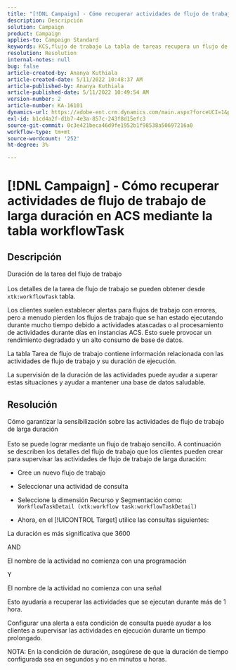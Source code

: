 ```yaml
---
title: "[!DNL Campaign] - Cómo recuperar actividades de flujo de trabajo de larga duración en ACS mediante la tabla workflowTask"
description: Descripción
solution: Campaign
product: Campaign
applies-to: Campaign Standard
keywords: KCS,flujo de trabajo La tabla de tareas recupera un flujo de trabajo largo
resolution: Resolution
internal-notes: null
bug: false
article-created-by: Ananya Kuthiala
article-created-date: 5/11/2022 10:48:37 AM
article-published-by: Ananya Kuthiala
article-published-date: 5/11/2022 10:49:54 AM
version-number: 2
article-number: KA-16101
dynamics-url: https://adobe-ent.crm.dynamics.com/main.aspx?forceUCI=1&pagetype=entityrecord&etn=knowledgearticle&id=d72bffe3-17d1-ec11-a7b5-0022480a8e40
exl-id: b1cd4a2f-d1b7-4e3a-857c-243f8d15efc3
source-git-commit: 0c3e421beca46d9fe1952b1f98538a50697216a0
workflow-type: tm+mt
source-wordcount: '252'
ht-degree: 3%

---
```


# [!DNL Campaign] - Cómo recuperar actividades de flujo de trabajo de larga duración en ACS mediante la tabla workflowTask

## Descripción

Duración de la tarea del flujo de trabajo<br><br>
Los detalles de la tarea de flujo de trabajo se pueden obtener desde `xtk:workflowTask` tabla.

Los clientes suelen establecer alertas para flujos de trabajo con errores, pero a menudo pierden los flujos de trabajo que se han estado ejecutando durante mucho tiempo debido a actividades atascadas o al procesamiento de actividades durante días en instancias ACS.
Esto suele provocar un rendimiento degradado y un alto consumo de base de datos.


La tabla Tarea de flujo de trabajo contiene información relacionada con las actividades de flujo de trabajo y su duración de ejecución.

La supervisión de la duración de las actividades puede ayudar a superar estas situaciones y ayudar a mantener una base de datos saludable.


## Resolución

Cómo garantizar la sensibilización sobre las actividades de flujo de trabajo de larga duración<br><br>
Esto se puede lograr mediante un flujo de trabajo sencillo. A continuación se describen los detalles del flujo de trabajo que los clientes pueden crear para supervisar las actividades de flujo de trabajo de larga duración:

- Cree un nuevo flujo de trabajo

- Seleccionar una actividad de consulta

- Seleccione la dimensión Recurso y Segmentación como: `WorkflowTaskDetail (xtk:workflow task:workflowTaskDetail)`

- Ahora, en el [!UICONTROL Target] utilice las consultas siguientes:

La duración es más significativa que 3600

AND

El nombre de la actividad no comienza con una programación

Y

El nombre de la actividad no comienza con una señal



Esto ayudaría a recuperar las actividades que se ejecutan durante más de 1 hora.

Configurar una alerta a esta condición de consulta puede ayudar a los clientes a supervisar las actividades en ejecución durante un tiempo prolongado.

NOTA: En la condición de duración, asegúrese de que la duración de tiempo configurada sea en segundos y no en minutos u horas.
